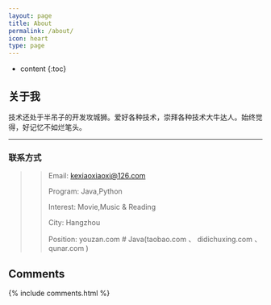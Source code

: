 ```yaml
---
layout: page
title: About
permalink: /about/
icon: heart
type: page
---
```


* content
{:toc}

## 关于我

技术还处于半吊子的开发攻城狮。爱好各种技术，崇拜各种技术大牛达人。始终觉得，好记忆不如烂笔头。

* * *

### 联系方式

>> Email: kexiaoxiaoxi@126.com
>> 
>> Program: Java,Python
>> 
>> Interest: Movie,Music & Reading
>> 
>> City: Hangzhou
>> 
>> Position:  youzan.com # Java(taobao.com 、 didichuxing.com 、 qunar.com ) 

## Comments

{% include comments.html %}

